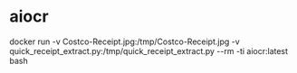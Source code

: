 # aiocr
docker run -v Costco-Receipt.jpg:/tmp/Costco-Receipt.jpg -v quick_receipt_extract.py:/tmp/quick_receipt_extract.py --rm -ti aiocr:latest bash


